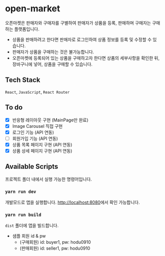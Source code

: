# open-market
오픈마켓은 판매자와 구매자를 구별하여 판매자가 상품을 등록, 판매하며 구매자는 구매하는 플랫폼입니다.
- 상품을 판매하려고 한다면 판매자로 로그인하여 상품 정보를 등록 및 수정할 수 있습니다.
- 판매자가 상품을 구매하는 것은 불가능합니다.
- 오픈마켓에 등록되어 있는 상품을 구매하고자 한다면 상품의 세부사항을 확인한 뒤, 장바구니에 넣어, 상품을 구매할 수 있습니다.

## Tech Stack
`React`, `JavaScript`, `React Router`

## To do
- [x] 반응형 레이아웃 구현 (MainPage만 완료)
- [x] Image Carousel 직접 구현
- [x] 로그인 기능 (API 연동)
- [ ] 회원가입 기능 (API 연동)
- [x] 상품 목록 페이지 구현 (API 연동)
- [x] 상품 상세 페이지 구현 (API 연동)

## Available Scripts
프로젝트 폴더 내에서 실행 가능한 명령어입니다.

### `yarn run dev`
개발모드로 앱을 실행합니다.
[http://localhost:8080](http://localhost:8080)에서 확인 가능합니다.

### `yarn run build`
`dist` 폴더에 앱을 빌드합니다.

- 샘플 회원 id & pw
  - (구매회원) id: buyer1, pw: hodu0910
  - (판매회원) id: seller1, pw: hodu0910

